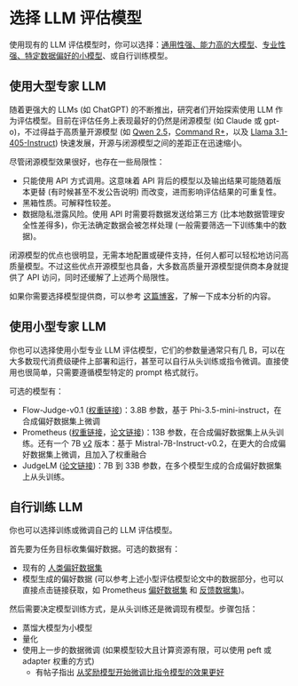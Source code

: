 # 选择 LLM 评估模型

使用现有的 LLM 评估模型时，你可以选择：[通用性强、能力高的大模型](https://arxiv.org/abs/2306.05685v4)、[专业性强、特定数据偏好的小模型](https://arxiv.org/abs/2405.01535)、或自行训练模型。

## 使用大型专家 LLM

随着更强大的 LLMs (如 ChatGPT) 的不断推出，研究者们开始探索使用 LLM 作为评估模型。目前在评估任务上表现最好的仍然是闭源模型 (如 Claude 或 gpt-o)，不过得益于高质量开源模型 (如 [Qwen 2.5](https://huggingface.co/collections/Qwen/qwen25-66e81a666513e518adb90d9e)，[Command R+](https://huggingface.co/CohereForAI/c4ai-command-r-plus-08-2024)，以及 [Llama 3.1-405-Instruct](meta-llama/Llama-3.1-405B-Instruct)) 快速发展，开源与闭源模型之间的差距正在迅速缩小。

尽管闭源模型效果很好，也存在一些局限性：
- 只能使用 API 方式调用。这意味着 API 背后的模型以及输出结果可能随着版本更替 (有时候甚至不发公告说明) 而改变，进而影响评估结果的可重复性。
- 黑箱性质。可解释性较差。
- 数据隐私泄露风险。使用 API 时需要将数据发送给第三方 (比本地数据管理安全性差得多)，你无法确定数据会被怎样处理 (一般需要筛选一下训练集中的数据)。

闭源模型的优点也很明显，无需本地配置或硬件支持，任何人都可以轻松地访问高质量模型。不过这些优点开源模型也具备，大多数高质量开源模型提供商本身就提供了 API 访问，同时还缓解了上述两个局限性。

如果你需要选择模型提供商，可以参考 [这篇博客](https://huggingface.co/spaces/ArtificialAnalysis/LLM-Performance-Leaderboard)，了解一下成本分析的内容。

## 使用小型专家 LLM

你也可以选择使用小型专业 LLM 评估模型，它们的参数量通常只有几 B，可以在大多数现代消费级硬件上部署和运行，甚至可以自行从头训练或指令微调。直接使用也很简单，只需要遵循模型特定的 prompt 格式就行。

可选的模型有：
- Flow-Judge-v0.1 ([权重链接](https://huggingface.co/collections/flowaicom/flow-judge-v01-66e6af5fc3b3a128bde07dec))：3.8B 参数，基于 Phi-3.5-mini-instruct，在合成偏好数据集上微调
- Prometheus ([权重链接](https://huggingface.co/prometheus-eval/prometheus-13b-v1.0)，[论文链接](https://arxiv.org/abs/2310.08491))：13B 参数，在合成偏好数据集上从头训练。还有一个 7B [v2](https://huggingface.co/prometheus-eval/prometheus-7b-v2.0) 版本：基于 Mistral-7B-Instruct-v0.2，在更大的合成偏好数据集上微调，且加入了权重融合
- JudgeLM ([论文链接](https://arxiv.org/abs/2310.17631))：7B 到 33B 参数，在多个模型生成的合成偏好数据集上从头训练。

## 自行训练 LLM
你也可以选择训练或微调自己的 LLM 评估模型。

首先要为任务目标收集偏好数据。可选的数据有：
- 现有的 [人类偏好数据集](https://www.kaggle.com/competitions/lmsys-chatbot-arena)
- 模型生成的偏好数据 (可以参考上述小型评估模型论文中的数据部分，也可以直接点击链接获取，如 Prometheus [偏好数据集](https://huggingface.co/datasets/prometheus-eval/Preference-Collection) 和 [反馈数据集](https://huggingface.co/datasets/prometheus-eval/Feedback-Collection))。

然后需要决定模型训练方式，是从头训练还是微调现有模型。步骤包括：
- 蒸馏大模型为小模型
- 量化
- 使用上一步的数据微调 (如果模型较大且计算资源有限，可以使用 peft 或 adapter 权重的方式)
	- 有帖子指出 [从奖励模型开始微调比指令模型的效果更好](https://x.com/dk21/status/1826292289930674590)
